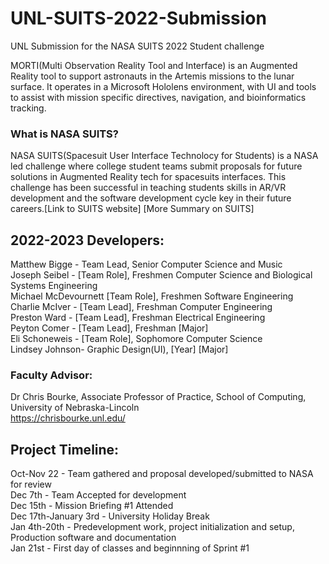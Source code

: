 # UNL-SUITS-2022-Submission
UNL Submission for the NASA SUITS 2022 Student challenge 

MORTI(Multi Observation Reality Tool and Interface) is an Augmented Reality tool to support astronauts in the Artemis missions to the lunar surface. It operates in a Microsoft Hololens environment, with UI and tools to assist with mission specific directives, navigation, and bioinformatics tracking.

### What is NASA SUITS?
NASA SUITS(Spacesuit User Interface Technolocy for Students) is a NASA led challenge where college student teams submit proposals for future solutions in Augmented Reality tech for spacesuits interfaces. This challenge has been successful in teaching students skills in AR/VR development and the software development cycle key in their future careers.[Link to SUITS website] [More Summary on SUITS]

## 2022-2023 Developers:<br />
Matthew Bigge - Team Lead, Senior Computer Science and Music<br />
Joseph Seibel - [Team Role], Freshmen Computer Science and Biological Systems Engineering <br />
Michael McDevournett [Team Role], Freshmen Software Engineering<br />
Charlie McIver - [Team Lead], Freshman Computer Engineering<br />
Preston Ward - [Team Lead], Freshman Electrical Engineering<br />
Peyton Comer - [Team Lead], Freshman [Major]<br />
Eli Schoneweis - [Team Role], Sophomore Computer Science<br />
Lindsey Johnson- Graphic Design(UI), [Year] [Major]<br />

### Faculty Advisor:<br />
Dr Chris Bourke, Associate Professor of Practice, School of Computing, University of Nebraska-Lincoln<br />
https://chrisbourke.unl.edu/ <br />

## Project Timeline:<br />
Oct-Nov 22 - Team gathered and proposal developed/submitted to NASA for review<br />
Dec 7th - Team Accepted for development<br />
Dec 15th - Mission Briefing #1 Attended<br />
Dec 17th-January 3rd - University Holiday Break<br />
Jan 4th-20th - Predevelopment work, project initialization and setup, Production software and documentation<br />
Jan 21st - First day of classes and beginnning of Sprint #1<br />

